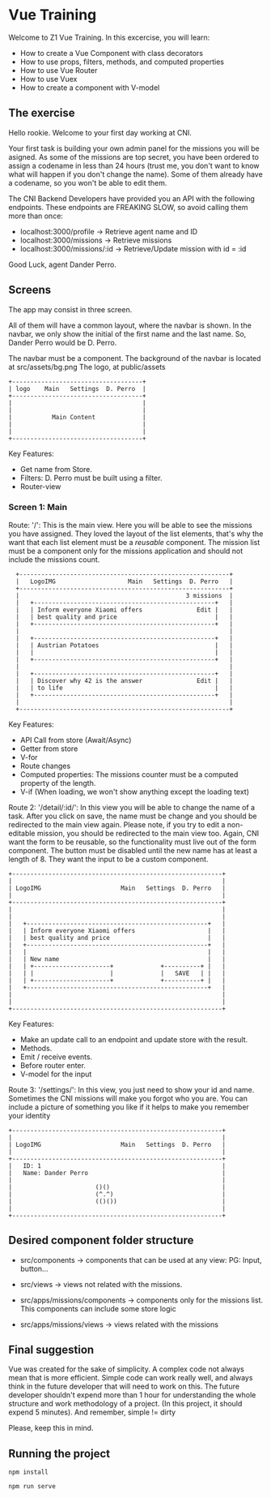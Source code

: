 # Vue Training

Welcome to Z1 Vue Training. In this excercise, you will learn:

- How to create a Vue Component with class decorators
- How to use props, filters, methods, and computed properties
- How to use Vue Router
- How to use Vuex
- How to create a component with V-model


## The exercise

Hello rookie. Welcome to your first day working at CNI.

Your first task is building your own admin panel for the missions you will be asigned. As some of the missions are top secret,
you have been ordered to assign a codename in less than 24 hours (trust me, you don't want to know what will happen if you
don't change the name). Some of them already have a codename, so you won't be able to edit them. 

The CNI Backend Developers have provided you an API with the following endpoints. These endpoints are FREAKING SLOW, so avoid calling them more than once:

- localhost:3000/profile -> Retrieve agent name and ID
- localhost:3000/missions -> Retrieve missions
- localhost:3000/missions/:id -> Retrieve/Update mission with id = :id

Good Luck, agent Dander Perro.

## Screens

The app may consist in three screen.

All of them will have a common layout, where the navbar is shown. In the navbar, we only show the initial of the first name and the last name. So, Dander Perro would be D. Perro.

The navbar must be a component. The background of the navbar is located at src/assets/bg.png  The logo, at public/assets

```
+------------------------------------+
| logo    Main   Settings  D. Perro  |
+------------------------------------+
|                                    |
|                                    |
|           Main Content             |
|                                    |
|                                    |
+------------------------------------+
```
Key Features:
- Get name from Store.
- Filters: D. Perro must be built using a filter.
- Router-view



### Screen 1: Main
Route: '/':
This is the main view. Here you will be able to see the missions you have assigned. They loved
the layout of the list elements, that's why the want that each list element must be a *reusable*
component. The mission list must be a component only for the missions application and should not include
the missions count. 

```
  +----------------------------------------------------------+
  |   LogoIMG                    Main   Settings  D. Perro   |
  +----------------------------------------------------------+
  |                                              3 missions  |
  |   +--------------------------------------------------+   |
  |   | Inform everyone Xiaomi offers               Edit |   |
  |   | best quality and price                           |   |
  |   +--------------------------------------------------+   |
  |                                                          |
  |   +--------------------------------------------------+   |
  |   | Austrian Potatoes                                |   |
  |   |                                                  |   |
  |   +--------------------------------------------------+   |
  |                                                          |
  |   +--------------------------------------------------+   |
  |   | Discover why 42 is the answer               Edit |   |
  |   | to life                                          |   |
  |   +--------------------------------------------------+   |
  |                                                          |
  +----------------------------------------------------------+
```

Key Features:
- API Call from store (Await/Async)
- Getter from store
- V-for
- Route changes
- Computed properties: The missions counter must be a computed property of the length.
- V-if (When loading, we won't show anything except the loading text)


Route 2: '/detail/:id/':
In this view you will be able to change the name of a task. After you click on save, the name must be change and you should be redirected to the main view again.
Please note, if you try to edit a non-editable mission, you should be redirected to the main view too. Again, CNI want the form to be reusable, so the functionality
must live out of the form component. The button must be disabled until the new name has at least a length of 8. They want the input to be a custom component.
```
+----------------------------------------------------------+
|                                                          |
| LogoIMG                      Main   Settings  D. Perro   |
|                                                          |
+----------------------------------------------------------+
|                                                          |
|                                                          |
|   +--------------------------------------------------+   |
|   | Inform everyone Xiaomi offers                    |   |
|   | best quality and price                           |   |
|   +--------------------------------------------------+   |
|   |                                                  |   |
|   | New name                                         |   |
|   | +---------------------+             +----------+ |   |
|   | |                     |             |   SAVE   | |   |
|   | +---------------------+             +----------+ |   |
|   +--------------------------------------------------+   |
|                                                          |
|                                                          |
+----------------------------------------------------------+
```
Key Features:
- Make an update call to an endpoint and update store with the result.
- Methods.
- Emit / receive events.
- Before router enter.
- V-model for the input

Route 3: '/settings/':
In this view, you just need to show your id and name. Sometimes the CNI missions will make you forgot who you are. 
You can include a picture of something you like if it helps to make you remember your identity
```
+----------------------------------------------------------+
|                                                          |
| LogoIMG                      Main   Settings  D. Perro   |
|                                                          |
+----------------------------------------------------------+
|   ID: 1                                                  |
|   Name: Dander Perro                                     |
|                                                          | 
|                       ()()                               |
|                       (^.^)                              |
|                       (()())                             |
|                                                          |
+----------------------------------------------------------+
```
## Desired component folder structure
- src/components -> components that can be used at any view: PG: Input, button...
- src/views -> views not related with the missions.

- src/apps/missions/components -> components only for the missions list. This components can include some store logic
- src/apps/missions/views -> views related with the missions


 ## Final suggestion
Vue was created for the sake of simplicity. A complex code not always mean that is more efficient. Simple code can 
work really well, and always think in the future developer that will need to work on this. The future developer shouldn't
expend more than 1 hour for understanding the whole structure and work methodology of a project. (In this project, it should
expend 5 minutes). And remember, simple != dirty

Please, keep this in mind. 

 ## Running the project
 ```
 npm install
 ````

```
npm run serve
```